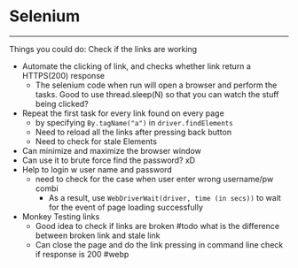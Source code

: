 # Selenium
---
Things you could do: Check if the links are working
- Automate the clicking of link, and checks whether link return a HTTPS(200) response
	- The selenium code when run will open a browser and perform the tasks. Good to use thread.sleep(N) so that you can watch the stuff being clicked?
- Repeat the first task for every link found on every page
	- by specifying `By.tagName("a")` in `driver.findElements`
	- Need to reload all the links after pressing back button
	- Need to check for stale Elements
- Can minimize and maximize the browser window
- Can use it to brute force find the password? xD
- Help to login w user name and password
	- need to check for the case when user enter wrong username/pw combi
		- As a result, use `WebDriverWait(driver, time (in secs))` to wait for the event of page loading successfully
- Monkey Testing links
	- Good idea to check if links are broken #todo what is the difference between broken link and stale link
	- Can close the page and do the link pressing in command line check if response is 200
#webp 